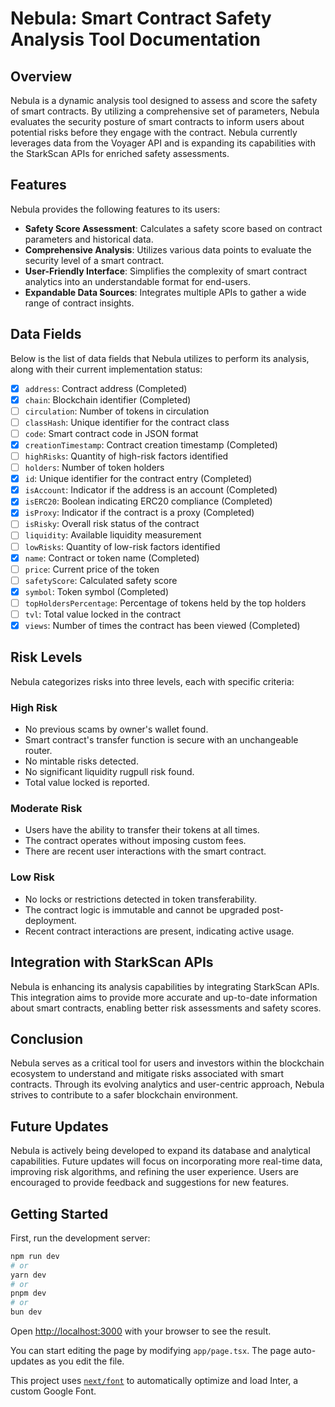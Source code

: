 # Nebula: Smart Contract Safety Analysis Tool Documentation

## Overview

Nebula is a dynamic analysis tool designed to assess and score the safety of smart contracts. By utilizing a comprehensive set of parameters, Nebula evaluates the security posture of smart contracts to inform users about potential risks before they engage with the contract. Nebula currently leverages data from the Voyager API and is expanding its capabilities with the StarkScan APIs for enriched safety assessments.

## Features

Nebula provides the following features to its users:

- **Safety Score Assessment**: Calculates a safety score based on contract parameters and historical data.
- **Comprehensive Analysis**: Utilizes various data points to evaluate the security level of a smart contract.
- **User-Friendly Interface**: Simplifies the complexity of smart contract analytics into an understandable format for end-users.
- **Expandable Data Sources**: Integrates multiple APIs to gather a wide range of contract insights.

## Data Fields

Below is the list of data fields that Nebula utilizes to perform its analysis, along with their current implementation status:

- [x] `address`: Contract address (Completed)
- [x] `chain`: Blockchain identifier (Completed)
- [ ] `circulation`: Number of tokens in circulation
- [ ] `classHash`: Unique identifier for the contract class
- [ ] `code`: Smart contract code in JSON format
- [x] `creationTimestamp`: Contract creation timestamp (Completed)
- [ ] `highRisks`: Quantity of high-risk factors identified
- [ ] `holders`: Number of token holders
- [x] `id`: Unique identifier for the contract entry (Completed)
- [x] `isAccount`: Indicator if the address is an account (Completed)
- [x] `isERC20`: Boolean indicating ERC20 compliance (Completed)
- [x] `isProxy`: Indicator if the contract is a proxy (Completed)
- [ ] `isRisky`: Overall risk status of the contract
- [ ] `liquidity`: Available liquidity measurement
- [ ] `lowRisks`: Quantity of low-risk factors identified
- [x] `name`: Contract or token name (Completed)
- [ ] `price`: Current price of the token
- [ ] `safetyScore`: Calculated safety score
- [x] `symbol`: Token symbol (Completed)
- [ ] `topHoldersPercentage`: Percentage of tokens held by the top holders
- [ ] `tvl`: Total value locked in the contract
- [x] `views`: Number of times the contract has been viewed (Completed)

## Risk Levels

Nebula categorizes risks into three levels, each with specific criteria:

### High Risk

- No previous scams by owner's wallet found.
- Smart contract's transfer function is secure with an unchangeable router.
- No mintable risks detected.
- No significant liquidity rugpull risk found.
- Total value locked is reported.

### Moderate Risk

- Users have the ability to transfer their tokens at all times.
- The contract operates without imposing custom fees.
- There are recent user interactions with the smart contract.

### Low Risk

- No locks or restrictions detected in token transferability.
- The contract logic is immutable and cannot be upgraded post-deployment.
- Recent contract interactions are present, indicating active usage.

## Integration with StarkScan APIs

Nebula is enhancing its analysis capabilities by integrating StarkScan APIs. This integration aims to provide more accurate and up-to-date information about smart contracts, enabling better risk assessments and safety scores.

## Conclusion

Nebula serves as a critical tool for users and investors within the blockchain ecosystem to understand and mitigate risks associated with smart contracts. Through its evolving analytics and user-centric approach, Nebula strives to contribute to a safer blockchain environment.

## Future Updates

Nebula is actively being developed to expand its database and analytical capabilities. Future updates will focus on incorporating more real-time data, improving risk algorithms, and refining the user experience. Users are encouraged to provide feedback and suggestions for new features.


## Getting Started

First, run the development server:

```bash
npm run dev
# or
yarn dev
# or
pnpm dev
# or
bun dev
```

Open [http://localhost:3000](http://localhost:3000) with your browser to see the result.

You can start editing the page by modifying `app/page.tsx`. The page auto-updates as you edit the file.

This project uses [`next/font`](https://nextjs.org/docs/basic-features/font-optimization) to automatically optimize and load Inter, a custom Google Font.
